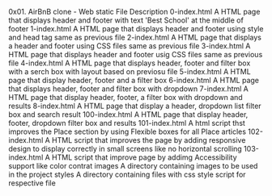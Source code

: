 
0x01. AirBnB clone - Web static
File	Description
0-index.html	A HTML page that displays header and footer with text 'Best School' at the middle of footer
1-index.html	A HTML page that displays header and footer using style and head tag same as previous file
2-index.html	A HTML page that displays a header and footer using CSS files same as previous file
3-index.html	A HTML page that displays header and footer usig CSS files same as previous file
4-index.html	A HTML page that displays header, footer and filter box with a serch box with layout based on previosu file
5-index.html	A HTML page that display header, footer and a filter box
6-index.html	A HTML page that displays header, footer and filter box with dropdown
7-index.html	A HTML page that display header, footer, a filter box with dropdown and results
8-index.html	A HTML page that display a header, dropdown list filter box and search result
100-index.html	A HTML page that display header, footer, dropdown filter box and results
101-index.html	A html script thst improves the Place section by using Flexible boxes for all Place articles
102-index.html	A HTML script that improves the page by adding responsive design to display correctly in small screens like no horizontal scrolling
103-index.html	A HTML script that improve page by addimg Accessibility support like color contrat
images	A directory containing images to be used in the project
styles	A directory containing files with css style script for respective file
